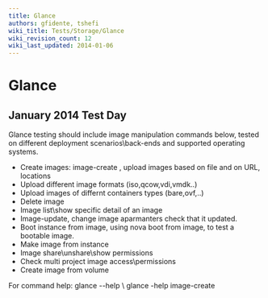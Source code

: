 ```yaml
---
title: Glance
authors: gfidente, tshefi
wiki_title: Tests/Storage/Glance
wiki_revision_count: 12
wiki_last_updated: 2014-01-06
---
```


# Glance

## January 2014 Test Day

Glance testing should include image manipulation commands below, tested on different deployment scenarios\\back-ends and supported operating systems.

*   Create images: image-create , upload images based on file and on URL, locations
*   Upload different image formats (iso,qcow,vdi,vmdk..)
*   Upload images of differnt containers types (bare,ovf,..)
*   Delete image
*   Image list\\show specific detail of an image
*   Image-update, change image aparmanters check that it updated.
*   Boot instance from image, using nova boot from image, to test a bootable image.
*   Make image from instance
*   Image share\\unshare\\show permissions
*   Check multi project image access\\permissions
*   Create image from volume

For command help: glance --help \\ glance -help image-create
